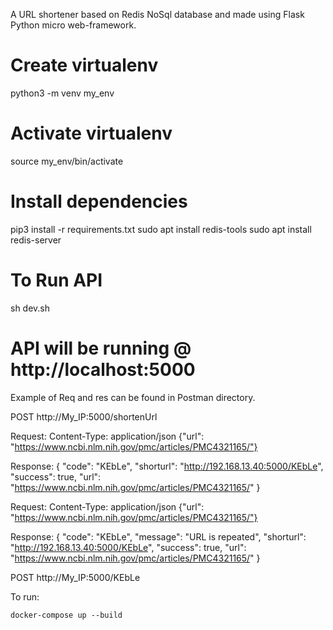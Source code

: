 A URL shortener based on Redis NoSql database and made using Flask Python micro web-framework.

# Create virtualenv 
python3 -m venv my_env

# Activate virtualenv
source my_env/bin/activate 

# Install dependencies
pip3 install -r requirements.txt
sudo apt install redis-tools
sudo apt install redis-server

# To Run API
sh dev.sh

# API will be running @ http://localhost:5000


Example of Req and res can be found in Postman directory.
 
POST http://My_IP:5000/shortenUrl

Request:
Content-Type: application/json
{"url": "https://www.ncbi.nlm.nih.gov/pmc/articles/PMC4321165/"}

Response:
{
    "code": "KEbLe",
    "shorturl": "http://192.168.13.40:5000/KEbLe",
    "success": true,
    "url": "https://www.ncbi.nlm.nih.gov/pmc/articles/PMC4321165/"
}

Request:
Content-Type: application/json
{"url": "https://www.ncbi.nlm.nih.gov/pmc/articles/PMC4321165/"}

Response:
{
    "code": "KEbLe",
    "message": "URL is repeated",
    "shorturl": "http://192.168.13.40:5000/KEbLe",
    "success": true,
    "url": "https://www.ncbi.nlm.nih.gov/pmc/articles/PMC4321165/"
}


POST http://My_IP:5000/KEbLe


To run: 

```
docker-compose up --build
```

